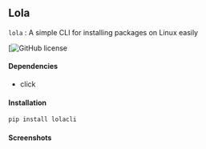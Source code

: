 ## Lola
`lola` : A simple CLI for installing packages on Linux easily 

[![GitHub license](https://img.shields.io/github/license/arghyagod-coder/lola)

#### Dependencies
+ click

#### Installation
```bash
pip install lolacli
```
#### Screenshots




